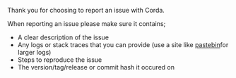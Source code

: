Thank you for choosing to report an issue with Corda. 

When reporting an issue please make sure it contains;

* A clear description of the issue
* Any logs or stack traces that you can provide (use a site like [pastebin](https://pastebin.com)for larger logs)
* Steps to reproduce the issue
* The version/tag/release or commit hash it occured on